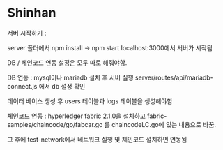 # Shinhan


서버 시작하기 :

server 폴더에서 npm install -> npm start
localhost:3000에서 서버가 시작됨

DB / 체인코드 연동 설정은 모두 따로 해줘야함.

DB 연동 :
mysql이나 mariadb 설치 후 서버 실행
server/routes/api/mariadb-connect.js 에서 db 설정 확인

데이터 베이스 생성 후
users 테이블과 logs 테이블을 생성해야함

체인코드 연동 :
hyperledger fabric 2.1.0을 설치하고 fabric-samples/chaincode/go/fabcar.go 를 chaincodeLC.go에 있는 내용으로 바꿈.

그 후에 test-network에서 네트워크 실행 및 체인코드 설치하면 연동됨
